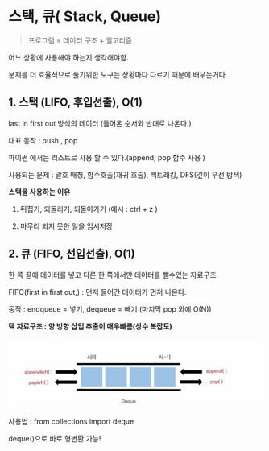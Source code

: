 # 스택, 큐( Stack, Queue)

> 프로그램 = 데이터 구조 + 알고리즘 

어느 상황에 사용해야 하는지 생각해야함.

문제를 더 효율적으로 풀기위한 도구는 상황마다 다르기 때문에 배우는거다.



## 1. 스택 (LIFO, 후입선출), O(1)

last in first out 방식의 데이터 (들어온 순서와 반대로 나온다.)

대표 동작 : push , pop   

파이썬 에서는 리스트로 사용 할 수 있다.(append, pop 함수 사용 )



사용되는 문제 : 괄호 매칭, 함수호출(재귀 호출), 백트래킹, DFS(깊이 우선 탐색)

 **스택을 사용하는 이유**

1. 뒤집기, 되돌리기, 되돌아가기  (예시 : ctrl + z )

2. 마무리 되지 못한 일을 임시저장 



## 2. 큐 (FIFO, 선입선출), O(1)

한 쪽 끝에 데이터를 넣고 다른 한 쪽에서만 데이터를 뺄수있는 자료구조

FIFO(first in first out,) : 먼저 들어간 데이터가 먼저 나온다.

동작 : endqueue = 넣기, dequeue = 빼기 (마지막 pop 외에 O(N))



**덱 자료구조 : 양 방향 삽입 추출이 매우빠름(상수 복잡도)**

![image-20220801114409125](%EC%8A%A4%ED%83%9D,%ED%81%90(Stack,Queue).assets/image-20220801114409125-16593218561761.png)

사용법 : from collections import deque

deque()으로 바로 형변환 가능!